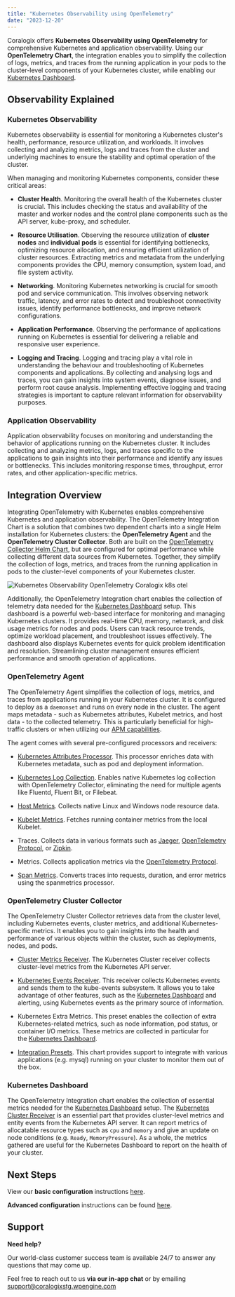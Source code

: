 ```yaml
---
title: "Kubernetes Observability using OpenTelemetry"
date: "2023-12-20"
---
```


Coralogix offers **Kubernetes Observability using OpenTelemetry** for comprehensive Kubernetes and application observability. Using our **OpenTelemetry Chart**, the integration enables you to simplify the collection of logs, metrics, and traces from the running application in your pods to the cluster-level components of your Kubernetes cluster, while enabling our [Kubernetes Dashboard](https://coralogixstg.wpengine.com/docs/kubernetes-dashboard/).

## Observability Explained

### Kubernetes Observability

Kubernetes observability is essential for monitoring a Kubernetes cluster's health, performance, resource utilization, and workloads. It involves collecting and analyzing metrics, logs and traces from the cluster and underlying machines to ensure the stability and optimal operation of the cluster.

When managing and monitoring Kubernetes components, consider these critical areas:

- **Cluster Health**. Monitoring the overall health of the Kubernetes cluster is crucial. This includes checking the status and availability of the master and worker nodes and the control plane components such as the API server, kube-proxy, and scheduler.

- **Resource Utilisation**. Observing the resource utilization of **cluster** **nodes** and **individual** **pods** is essential for identifying bottlenecks, optimizing resource allocation, and ensuring efficient utilization of cluster resources. Extracting metrics and metadata from the underlying components provides the CPU, memory consumption, system load, and file system activity.

- **Networking**. Monitoring Kubernetes networking is crucial for smooth pod and service communication. This involves observing network traffic, latency, and error rates to detect and troubleshoot connectivity issues, identify performance bottlenecks, and improve network configurations.

- **Application Performance**. Observing the performance of applications running on Kubernetes is essential for delivering a reliable and responsive user experience.

- **Logging and Tracing**. Logging and tracing play a vital role in understanding the behaviour and troubleshooting of Kubernetes components and applications. By collecting and analysing logs and traces, you can gain insights into system events, diagnose issues, and perform root cause analysis. Implementing effective logging and tracing strategies is important to capture relevant information for observability purposes.

### Application Observability

Application observability focuses on monitoring and understanding the behavior of applications running on the Kubernetes cluster. It includes collecting and analyzing metrics, logs, and traces specific to the applications to gain insights into their performance and identify any issues or bottlenecks. This includes monitoring response times, throughput, error rates, and other application-specific metrics.

## Integration Overview

Integrating OpenTelemetry with Kubernetes enables comprehensive Kubernetes and application observability. The OpenTelemetry Integration Chart is a solution that combines two dependent charts into a single Helm installation for Kubernetes clusters: the **OpenTelemetry Agent** and the **OpenTelemetry Cluster Collector**. Both are built on the [OpenTelemetry Collector Helm Chart](https://github.com/open-telemetry/opentelemetry-helm-charts/tree/main/charts/opentelemetry-collector), but are configured for optimal performance while collecting different data sources from Kubernetes. Together, they simplify the collection of logs, metrics, and traces from the running application in pods to the cluster-level components of your Kubernetes cluster.

![Kubernetes Observability OpenTelemetry Coralogix k8s otel](https://coralogixstg.wpengine.com/wp-content/uploads/2023/11/Excali-Diagram-1.svg)

Additionally, the OpenTelemetry Integration chart enables the collection of telemetry data needed for the [Kubernetes Dashboard](https://coralogixstg.wpengine.com/docs/kubernetes-dashboard/) setup. This dashboard is a powerful web-based interface for monitoring and managing Kubernetes clusters. It provides real-time CPU, memory, network, and disk usage metrics for nodes and pods. Users can track resource trends, optimize workload placement, and troubleshoot issues effectively. The dashboard also displays Kubernetes events for quick problem identification and resolution. Streamlining cluster management ensures efficient performance and smooth operation of applications.

### OpenTelemetry Agent

The OpenTelemetry Agent simplifies the collection of logs, metrics, and traces from applications running in your Kubernetes cluster. It is configured to deploy as a `daemonset` and runs on every node in the cluster. The agent maps metadata - such as Kubernetes attributes, Kubelet metrics, and host data - to the collected telemetry. This is particularly beneficial for high-traffic clusters or when utilizing our [APM capabilities](https://coralogixstg.wpengine.com/docs/apm-kubernetes/).

The agent comes with several pre-configured processors and receivers:

- [Kubernetes Attributes Processor](https://github.com/open-telemetry/opentelemetry-collector-contrib/tree/main/processor/k8sattributesprocessor). This processor enriches data with Kubernetes metadata, such as pod and deployment information.

- [Kubernetes Log Collection](https://github.com/open-telemetry/opentelemetry-collector-contrib/tree/main/receiver/filelogreceiver). Enables native Kubernetes log collection with OpenTelemetry Collector, eliminating the need for multiple agents like Fluentd, Fluent Bit, or Filebeat.

- [Host Metrics](https://github.com/open-telemetry/opentelemetry-collector-contrib/tree/main/receiver/hostmetricsreceiver). Collects native Linux and Windows node resource data.

- [Kubelet Metrics](https://github.com/open-telemetry/opentelemetry-collector-contrib/tree/main/receiver/kubeletstatsreceiver). Fetches running container metrics from the local Kubelet.

- Traces. Collects data in various formats such as [Jaeger](https://github.com/open-telemetry/opentelemetry-collector-contrib/tree/main/receiver/jaegerreceiver), [OpenTelemetry Protocol](https://github.com/open-telemetry/opentelemetry-collector/blob/main/receiver/otlpreceiver/README.md), or [Zipkin](https://github.com/open-telemetry/opentelemetry-collector-contrib/tree/main/receiver/zipkinreceiver).

- Metrics. Collects application metrics via the [OpenTelemetry Protocol](https://github.com/open-telemetry/opentelemetry-collector/blob/main/receiver/otlpreceiver/README.md).

- [Span Metrics](https://github.com/open-telemetry/opentelemetry-collector-contrib/tree/main/processor/spanmetricsprocessor). Converts traces into requests, duration, and error metrics using the spanmetrics processor.

### OpenTelemetry Cluster Collector

The OpenTelemetry Cluster Collector retrieves data from the cluster level, including Kubernetes events, cluster metrics, and additional Kubernetes-specific metrics. It enables you to gain insights into the health and performance of various objects within the cluster, such as deployments, nodes, and pods.

- [Cluster Metrics Receiver](https://github.com/open-telemetry/opentelemetry-collector-contrib/tree/main/receiver/k8sclusterreceiver). The Kubernetes Cluster receiver collects cluster-level metrics from the Kubernetes API server.

- [Kubernetes Events Receiver](https://github.com/open-telemetry/opentelemetry-collector-contrib/tree/main/receiver/k8seventsreceiver). This receiver collects Kubernetes events and sends them to the kube-events subsystem. It allows you to take advantage of other features, such as the [Kubernetes Dashboard](https://coralogixstg.wpengine.com/docs/kubernetes-dashboard/) and alerting, using Kubernetes events as the primary source of information.

- Kubernetes Extra Metrics. This preset enables the collection of extra Kubernetes-related metrics, such as node information, pod status, or container I/O metrics. These metrics are collected in particular for the [Kubernetes Dashboard](https://coralogixstg.wpengine.com/docs/kubernetes-dashboard/).

- [Integration Presets](https://github.com/coralogix/telemetry-shippers/tree/master/otel-integration/k8s-helm#integration-presets). This chart provides support to integrate with various applications (e.g. mysql) running on your cluster to monitor them out of the box.

### Kubernetes Dashboard

The OpenTelemetry Integration chart enables the collection of essential metrics needed for the [Kubernetes Dashboard](https://coralogixstg.wpengine.com/docs/kubernetes-dashboard/) setup. The [Kubernetes Cluster Receiver](https://github.com/open-telemetry/opentelemetry-collector-contrib/tree/main/receiver/k8sclusterreceiver#kubernetes-cluster-receiver) is an essential part that provides cluster-level metrics and entity events from the Kubernetes API server. It can report metrics of allocatable resource types such as `cpu` and `memory` and give an update on node conditions (e.g. `Ready`, `MemoryPressure`). As a whole, the metrics gathered are useful for the Kubernetes Dashboard to report on the health of your cluster.

## Next Steps

View our **basic configuration** instructions [here](https://coralogixstg.wpengine.com/docs/otel-collector-for-k8s/).

**Advanced configuration** instructions can be found [here](https://coralogixstg.wpengine.com/docs/set-up-kubernetes-observability-using-opentelemetry-advanced-configuration/).

## Support

**Need help?**

Our world-class customer success team is available 24/7 to answer any questions that may come up.

Feel free to reach out to us **via our in-app chat** or by emailing [support@coralogixstg.wpengine.com](mailto:support@coralogixstg.wpengine.com)

